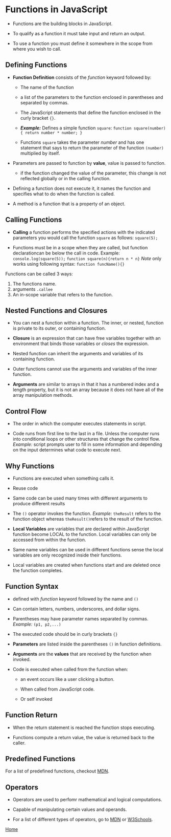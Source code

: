 # Functions in JavaScript

* Functions are the building blocks in JavaScript.

* To qualify as a function it must take input and return an output.

* To use a function you must define it somewhere in the scope from where you wish to call.

## Defining Functions

* **Function Definition** consists of the *function* keyword followed by:

  * The name of the function

  * a list of the parameters to the function enclosed in parentheses and separated by commas.

  * The JavaScript statements that define the function enclosed in the curly bracket ```{}```.

  * **_Example:_** Defines a simple function ```square```: ```function square(number){
        return number * number;
    }```

  * Functions ```square``` takes the parameter *number* and has one statement that says to return the parameter of the function ```(number)``` multiplied by itself.

* Parameters are passed to function by **value**, value is passed to function.

  * if the function changed the value of the parameter, this change is not reflected globally or in the calling function.

* Defining a function does not execute it, it names the function and specifies what to do when the function is called.

* A method is a function that is a property of an object.

## Calling Functions

* **Calling** a function performs the specified actions with the indicated parameters you would call the function ```square``` as follows: ```square(5);```

* Functions must be in a scope when they are called, but function declarationcan be below the call in code. Example: ```console.log(square(5));```
```function square(n){return n * n}```
*_Note_* only works using following syntax: ```function funcName(){}```

Functions can be called 3 ways:

1. The functions name.
2. arguments ```.callee```
3. An in-scope variable that refers to the function.

## Nested Functions and Closures

* You can nest a function within a function. The inner, or nested, function is private to its outer, or containing function.

* **Closure** is an expression that can have free variables together with an environment that binds those variables or *closes* the expression.

* Nested function can inherit the arguments and variables of its containing function.

* Outer functions cannot use the arguments and variables of the inner function.

* **Arguments** are similar to arrays in that it has a numbered index and a length property, but it is not an array because it does not have all of the array manipulation methods.

## Control Flow

* The order in which the computer executes statements in script.

* Code runs from first line to the last in a file. Unless the computer runs into conditional loops or other structures that change the control flow. *Example:* script prompts user to fill in some information and depending on the input determines what code to execute next.

## Why Functions

* Functions are executed when something calls it.

* Reuse code 

* Same code can be used many times with different arguments to produce different results

* The ```()``` operator invokes the function. *Example:* ```theResult``` refers to the function object whereas ```theResult()```refers to the result of the function.

* **Local Variables** are variables that are declared within JavaScript function become LOCAL to the function. Local variables can only be accessed from within the function.

* Same name variables can be used in different functions sense the local variables are only recognized inside their functions.

* Local variables are created when functions start and are deleted once the function completes.

## Function Syntax

* defined with *function* keyword followed by the name and ```()```

* Can contain letters, numbers, underscores, and dollar signs.

* Parentheses may have parameter names separated by commas. *Example:* ```(p1, p2,...)```

* The executed code should be in curly brackets ```{}```

* **Parameters** are listed inside the parentheses ```()``` in function definitions.

* **Arguments** are the **values** that are received by the function when invoked.

* Code is executed when called from the function when:
  * an event occurs like a user clicking a button.

  * When called from JavaScript code.

  * Or self invoked

## Function Return

* When the return statement is reached the function stops executing.

* Functions compute a return value, the value is returned back to the caller.

## Predefined Functions

For a list of predefined functions, checkout [MDN](https://developer.mozilla.org/en-US/docs/Web/JavaScript/Guide/Functions#predefined_functions). 

## Operators

* Operators are used to perfomr mathematical and logical computations.

* Capable of manipulating certain values and operands.

* For a list of different types of operators, go to [MDN](https://developer.mozilla.org/en-US/docs/Web/JavaScript/Guide/Expressions_and_Operators) or [W3Schools](https://www.w3schools.com/js/js_operators.asp).

[Home](https://cquinn21.github.io/.github.io-reading-notes/)